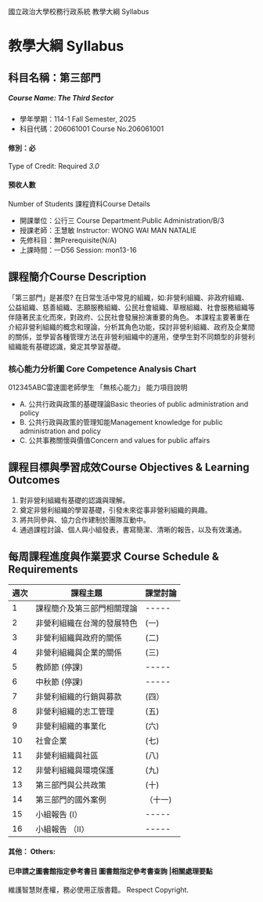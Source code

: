 國立政治大學校務行政系統 教學大綱 Syllabus
# 教學大綱 Syllabus
##  科目名稱：第三部門
#####  Course Name: The Third Sector
  * 學年學期：114-1 Fall Semester, 2025 
  * 科目代碼：206061001 Course No.206061001
#### 修別：必
Type of Credit: Required 
_3.0_
#### 預收人數
Number of Students
課程資料Course Details
  * 開課單位：公行三 Course Department:Public Administration/B/3 
  * 授課老師：王慧敏 Instructor: WONG WAI MAN NATALIE 
  * 先修科目：無Prerequisite(N/A)
  * 上課時間：一D56 Session: mon13-16
##  課程簡介Course Description
「第三部門」是甚麼? 在日常生活中常見的組織，如:非營利組織、非政府組織、公益組織、慈善組織、志願服務組織、公民社會組織、草根組織、社會服務組織等伴隨著民主化而來，對政府、公民社會發展扮演重要的角色。
本課程主要著重在介紹非營利組織的概念和理論，分析其角色功能，探討非營利組織、政府及企業間的關係，並學習各種管理方法在非營利組織中的運用，使學生對不同類型的非營利組織能有基礎認識，奠定其學習基礎。
###  核心能力分析圖 Core Competence Analysis Chart
012345ABC雷達圖老師學生
「無核心能力」 
能力項目說明
  * A. 公共行政與政策的基礎理論Basic theories of public administration and policy
  * B. 公共行政與政策的管理知能Management knowledge for public administration and policy
  * C. 公共事務關懷與價值Concern and values for public affairs
##  課程目標與學習成效Course Objectives & Learning Outcomes 
  1. 對非營利組織有基礎的認識與理解。
  2. 奠定非營利組織的學習基礎，引發未來從事非營利組織的興趣。
  3. 將共同參與、協力合作建制於團隊互動中。
  4. 通過課程討論、個人與小組發表，書寫簡潔、清晰的報告，以及有效溝通。
##  每周課程進度與作業要求 Course Schedule & Requirements
週次 |  課程主題 |  課堂討論  
---|---|---  
1 |  課程簡介及第三部門相關理論 |  -----  
2 |  非營利組織在台灣的發展特色 |  (一)  
3 |  非營利組織與政府的關係 |  (二)  
4 |  非營利組織與企業的關係 |  (三)  
5 |  教師節 (停課)  |  -----  
6 |  中秋節 (停課)  |  -----  
7 |  非營利組織的行銷與募款 |  (四）  
8 |  非營利組織的志工管理 |  (五)  
9 |  非營利組織的事業化 |  (六)  
10 |  社會企業 |  (七)  
11 |  非營利組織與社區 |  (八)  
12 |  非營利組織與環境保護 |  (九)  
13 |  第三部門與公共政策 |  (十)  
14 |  第三部門的國外案例 |  （十一)  
15 |  小組報告 (I） |  -----  
16 |  小組報告 （II） |  -----  
####  其他： Others:
####  已申請之圖書館指定參考書目  圖書館指定參考書查詢 |相關處理要點
維護智慧財產權，務必使用正版書籍。 Respect Copyright.